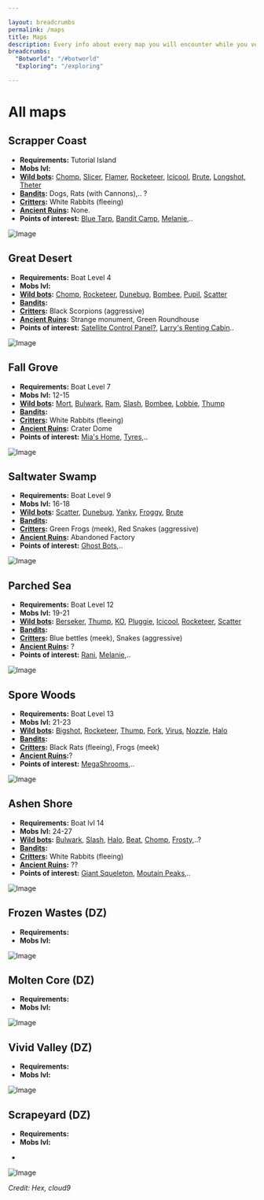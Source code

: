 ```yaml
---

layout: breadcrumbs
permalink: /maps
title: Maps
description: Every info about every map you will encounter while you venture forth in Botworld ! 
breadcrumbs:
  "Botworld": "/#botworld"
  "Exploring": "/exploring"

---
```


# All maps

<div markdown="1" class=" ghcms ghcms-intro">

</div>

## Scrapper Coast

<div markdown="1" class=" ghcms ghcms-scrappercoast">

- **Requirements:** Tutorial Island
- **Mobs lvl:** 
- **[Wild bots](/exploring#mob-encounters):** [Chomp](/chomp), [Slicer](/slicer), [Flamer](/flamer),
[Rocketeer](/rocketeer), [Icicool](/icicool), [Brute](/brute), [Longshot](/longshot), [Theter](/theter)
- **[Bandits](/exploring#mob-encounters):** Dogs, Rats (with Cannons),.. ?
- **[Critters](/exploring#critters):**  White Rabbits (fleeing) 
- **[Ancient Ruins](/loot#ancient-ruins):** None.
- **Points of interest:** [Blue Tarp](/boat#blue-tarp), [Bandit Camp](/contribute#tbw), [Melanie](/contribute#tbw),..


![Image](https://cdn.discordapp.com/attachments/882136646001238038/905195631012892752/1635885427334.png)

</div>

## Great Desert

<div markdown="1" class=" ghcms ghcms-greatdesert">

- **Requirements:** Boat Level 4
- **Mobs lvl:** 
- **[Wild bots](/exploring#mob-encounters):** [Chomp](/chomp), [Rocketeer](/rocketeer), [Dunebug](/dunebug), [Bombee](/bombee), [Pupil](/pupil), [Scatter](/scatter)
- **[Bandits](/exploring#mob-encounters):**
- **[Critters](/exploring#critters):** Black Scorpions (aggressive)
- **[Ancient Ruins](/loot#ancient-ruins):** Strange monument, Green Roundhouse
- **Points of interest:** [Satellite Control Panel?](/contribute#tbw), [Larry's Renting Cabin](/larry)..

![Image](
https://cdn.discordapp.com/attachments/882136646001238038/882137026080702474/Great_Desert.png)

</div>

## Fall Grove

<div markdown="1" class=" ghcms ghcms-fallgrove">

- **Requirements:** Boat Level 7
- **Mobs lvl:** 12-15
- **[Wild bots](/exploring#mob-encounters):** [Mort](/mort), [Bulwark](/bulwark), [Ram](/ram), [Slash](/slash), [Bombee](/bombee), [Lobbie](/lobbie), [Thump](/thump) 
- **[Bandits](/exploring#mob-encounters):**
- **[Critters](/exploring#critters):** White Rabbits (fleeing)
- **[Ancient Ruins](/loot#ancient-ruins):** Crater Dome
- **Points of interest:** [Mia's Home](/mia), [Tyres](/contribute#tbw),..

![Image](
https://cdn.discordapp.com/attachments/882136646001238038/905195631470059530/1635885784404.png)

</div>

## Saltwater Swamp

<div markdown="1" class=" ghcms ghcms-saltwaterswamp">


- **Requirements:** Boat Level 9
- **Mobs lvl:** 16-18
- **[Wild bots](/exploring#mob-encounters):** [Scatter](/scatter), [Dunebug](/dunebug), [Yanky](/yanky), [Froggy](/froggy), [Brute](/brute)
- **[Bandits](/exploring#mob-encounters):**
- **[Critters](/exploring#critters):** Green Frogs (meek), Red Snakes (aggressive)
- **[Ancient Ruins](/loot#ancient-ruins):** Abandoned Factory
- **Points of interest:** [Ghost Bots](/contribute#tbw),..

![Image](
https://cdn.discordapp.com/attachments/882136646001238038/882137702571577394/Saltwater_Swamp.png)

</div>

## Parched Sea

<div markdown="1" class=" ghcms ghcms-parchedsea">


- **Requirements:** Boat Level 12
- **Mobs lvl:** 19-21
- **[Wild bots](/exploring#mob-encounters):** [Berseker](/berseker), [Thump](/thump), [KO](/KO), [Pluggie](/pluggie), [Icicool](/Icicool), [Rocketeer](/rocketeer), [Scatter](/scatter)
- **[Bandits](/exploring#mob-encounters):**
- **[Critters](/exploring#critters):** Blue bettles (meek), Snakes (aggressive)
- **[Ancient Ruins](/loot#ancient-ruins):** ? 
- **Points of interest:** [Rani](/contribute#tbw), [Melanie](/contribute#tbw),..

![Image](
https://cdn.discordapp.com/attachments/882136646001238038/882138008202121216/Parched_Sea.png)

</div>

## Spore Woods

<div markdown="1" class=" ghcms ghcms-sporewoods">


- **Requirements:** Boat Level 13
- **Mobs lvl:** 21-23
- **[Wild bots](/exploring#mob-encounters):** [Bigshot](/bigshot), [Rocketeer](/rocketeer), [Thump](/thump), [Fork](/fork), [Virus](/virus), [Nozzle](/nozzle), [Halo](/halo)
- **[Bandits](/exploring#mob-encounters):**
- **[Critters](/exploring#critters):** Black Rats (fleeing), Frogs (meek)
- **[Ancient Ruins](/loot#ancient-ruins):**?
- **Points of interest:** [MegaShrooms](/contribute#bw),..

![Image](
https://cdn.discordapp.com/attachments/882136646001238038/882138159570366494/Spore_Wood.png)

</div>

## Ashen Shore

<div markdown="1" class=" ghcms ghcms-ashenshore">


- **Requirements:** Boat lvl 14
- **Mobs lvl:** 24-27 
- **[Wild bots](/exploring#mob-encounters):** [Bulwark](/bulwark), [Slash](/slash), [Halo](/Halo), [Beat](/beat), [Chomp](/chomp), [Frosty](/frosty),..? 
- **[Bandits](/exploring#mob-encounters):**
- **[Critters](/exploring#critters):** White Rabbits (fleeing)
- **[Ancient Ruins](/loot#ancient-ruins):** ?? 
- **Points of interest:** [Giant Squeleton](/contribute#tbw), [Moutain Peaks](/contribute#tbw),..

![Image](
https://cdn.discordapp.com/attachments/882136646001238038/882138315237781524/Ashen_Shore.png)

</div>
<div markdown="1" class=" ghcms ghcms-dangerzones">

## Frozen Wastes (DZ)

- **Requirements:**
- **Mobs lvl:** 

![Image](
https://cdn.discordapp.com/attachments/882136646001238038/882144014084755496/DZ-Frozen_Wastes.png)

## Molten Core (DZ)

- **Requirements:**
- **Mobs lvl:** 

![Image](
https://cdn.discordapp.com/attachments/882136646001238038/886485822734499870/Molten_Rock.png)

## Vivid Valley (DZ)

- **Requirements:**
- **Mobs lvl:** 

![Image](
https://cdn.discordapp.com/attachments/882136646001238038/887926987920932894/Vivid_Valley.png)

## Scrapeyard (DZ)

- **Requirements:**
- **Mobs lvl:** 
*
![Image](https://cdn.discordapp.com/attachments/918419557792776202/919078550093574154/DZ_-_Scrapyard.png)

</div>

*Credit: Hex, cloud9*
